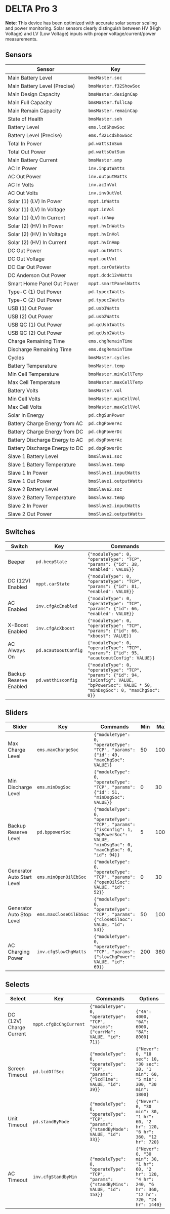 # DELTA Pro 3

**Note**: This device has been optimized with accurate solar sensor scaling and power monitoring. Solar sensors clearly distinguish between HV (High Voltage) and LV (Low Voltage) inputs with proper voltage/current/power measurements.

## Sensors

| Sensor | Key |
| ------ | --- |
| Main Battery Level | `bmsMaster.soc` |
| Main Battery Level (Precise) | `bmsMaster.f32ShowSoc` |
| Main Design Capacity | `bmsMaster.designCap` |
| Main Full Capacity | `bmsMaster.fullCap` |
| Main Remain Capacity | `bmsMaster.remainCap` |
| State of Health | `bmsMaster.soh` |
| Battery Level | `ems.lcdShowSoc` |
| Battery Level (Precise) | `ems.f32LcdShowSoc` |
| Total In Power | `pd.wattsInSum` |
| Total Out Power | `pd.wattsOutSum` |
| Main Battery Current | `bmsMaster.amp` |
| AC In Power | `inv.inputWatts` |
| AC Out Power | `inv.outputWatts` |
| AC In Volts | `inv.acInVol` |
| AC Out Volts | `inv.invOutVol` |
| Solar (1) (LV) In Power | `mppt.inWatts` |
| Solar (1) (LV) In Voltage | `mppt.inVol` |
| Solar (1) (LV) In Current | `mppt.inAmp` |
| Solar (2) (HV) In Power | `mppt.hvInWatts` |
| Solar (2) (HV) In Voltage | `mppt.hvInVol` |
| Solar (2) (HV) In Current | `mppt.hvInAmp` |
| DC Out Power | `mppt.outWatts` |
| DC Out Voltage | `mppt.outVol` |
| DC Car Out Power | `mppt.carOutWatts` |
| DC Anderson Out Power | `mppt.dcdc12vWatts` |
| Smart Home Panel Out Power | `mppt.smartPanelWatts` |
| Type-C (1) Out Power | `pd.typec1Watts` |
| Type-C (2) Out Power | `pd.typec2Watts` |
| USB (1) Out Power | `pd.usb1Watts` |
| USB (2) Out Power | `pd.usb2Watts` |
| USB QC (1) Out Power | `pd.qcUsb1Watts` |
| USB QC (2) Out Power | `pd.qcUsb2Watts` |
| Charge Remaining Time | `ems.chgRemainTime` |
| Discharge Remaining Time | `ems.dsgRemainTime` |
| Cycles | `bmsMaster.cycles` |
| Battery Temperature | `bmsMaster.temp` |
| Min Cell Temperature | `bmsMaster.minCellTemp` |
| Max Cell Temperature | `bmsMaster.maxCellTemp` |
| Battery Volts | `bmsMaster.vol` |
| Min Cell Volts | `bmsMaster.minCellVol` |
| Max Cell Volts | `bmsMaster.maxCellVol` |
| Solar In Energy | `pd.chgSunPower` |
| Battery Charge Energy from AC | `pd.chgPowerAc` |
| Battery Charge Energy from DC | `pd.chgPowerDc` |
| Battery Discharge Energy to AC | `pd.dsgPowerAc` |
| Battery Discharge Energy to DC | `pd.dsgPowerDc` |
| Slave 1 Battery Level | `bmsSlave1.soc` |
| Slave 1 Battery Temperature | `bmsSlave1.temp` |
| Slave 1 In Power | `bmsSlave1.inputWatts` |
| Slave 1 Out Power | `bmsSlave1.outputWatts` |
| Slave 2 Battery Level | `bmsSlave2.soc` |
| Slave 2 Battery Temperature | `bmsSlave2.temp` |
| Slave 2 In Power | `bmsSlave2.inputWatts` |
| Slave 2 Out Power | `bmsSlave2.outputWatts` |

## Switches

| Switch | Key | Commands |
| ------ | --- | -------- |
| Beeper | `pd.beepState` | `{"moduleType": 0, "operateType": "TCP", "params": {"id": 38, "enabled": VALUE}}` |
| DC (12V) Enabled | `mppt.carState` | `{"moduleType": 0, "operateType": "TCP", "params": {"id": 81, "enabled": VALUE}}` |
| AC Enabled | `inv.cfgAcEnabled` | `{"moduleType": 0, "operateType": "TCP", "params": {"id": 66, "enabled": VALUE}}` |
| X-Boost Enabled | `inv.cfgAcXboost` | `{"moduleType": 0, "operateType": "TCP", "params": {"id": 66, "xboost": VALUE}}` |
| AC Always On | `pd.acautooutConfig` | `{"moduleType": 0, "operateType": "TCP", "params": {"id": 95, "acautooutConfig": VALUE}}` |
| Backup Reserve Enabled | `pd.watthisconfig` | `{"moduleType": 0, "operateType": "TCP", "params": {"id": 94, "isConfig": VALUE, "bpPowerSoc": VALUE * 50, "minDsgSoc": 0, "maxChgSoc": 0}}` |

## Sliders

| Slider | Key | Commands | Min | Max |
| ------ | --- | -------- | --- | --- |
| Max Charge Level | `ems.maxChargeSoc` | `{"moduleType": 0, "operateType": "TCP", "params": {"id": 49, "maxChgSoc": VALUE}}` | 50 | 100 |
| Min Discharge Level | `ems.minDsgSoc` | `{"moduleType": 0, "operateType": "TCP", "params": {"id": 51, "minDsgSoc": VALUE}}` | 0 | 30 |
| Backup Reserve Level | `pd.bppowerSoc` | `{"moduleType": 0, "operateType": "TCP", "params": {"isConfig": 1, "bpPowerSoc": VALUE, "minDsgSoc": 0, "maxChgSoc": 0, "id": 94}}` | 5 | 100 |
| Generator Auto Start Level | `ems.minOpenOilEbSoc` | `{"moduleType": 0, "operateType": "TCP", "params": {"openOilSoc": VALUE, "id": 52}}` | 0 | 30 |
| Generator Auto Stop Level | `ems.maxCloseOilEbSoc` | `{"moduleType": 0, "operateType": "TCP", "params": {"closeOilSoc": VALUE, "id": 53}}` | 50 | 100 |
| AC Charging Power | `inv.cfgSlowChgWatts` | `{"moduleType": 0, "operateType": "TCP", "params": {"slowChgPower": VALUE, "id": 69}}` | 200 | 3600 |

## Selects

| Select | Key | Commands | Options |
| ------ | --- | -------- | ------- |
| DC (12V) Charge Current | `mppt.cfgDcChgCurrent` | `{"moduleType": 0, "operateType": "TCP", "params": {"currMa": VALUE, "id": 71}}` | `{"4A": 4000, "6A": 6000, "8A": 8000}` |
| Screen Timeout | `pd.lcdOffSec` | `{"moduleType": 0, "operateType": "TCP", "params": {"lcdTime": VALUE, "id": 39}}` | `{"Never": 0, "10 sec": 10, "30 sec": 30, "1 min": 60, "5 min": 300, "30 min": 1800}` |
| Unit Timeout | `pd.standByMode` | `{"moduleType": 0, "operateType": "TCP", "params": {"standByMode": VALUE, "id": 33}}` | `{"Never": 0, "30 min": 30, "1 hr": 60, "2 hr": 120, "6 hr": 360, "12 hr": 720}` |
| AC Timeout | `inv.cfgStandbyMin` | `{"moduleType": 0, "operateType": "TCP", "params": {"standByMins": VALUE, "id": 153}}` | `{"Never": 0, "30 min": 30, "1 hr": 60, "2 hr": 120, "4 hr": 240, "6 hr": 360, "12 hr": 720, "24 hr": 1440}` | 